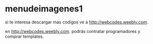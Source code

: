 menudeimagenes1
===============

si te interesa descargar mas codigos ve a http://webcodes.weebly.com. 

en http://webcodes.weebly.com. podrás contratar programadores y comprar templates.
